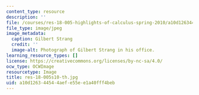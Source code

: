 ```yaml
---
content_type: resource
description: ''
file: /courses/res-18-005-highlights-of-calculus-spring-2010/a10d126344544aefe55ee1a40fff4beb_res-18-005s10-th.jpg
file_type: image/jpeg
image_metadata:
  caption: Gilbert Strang
  credit: ''
  image-alt: Photograph of Gilbert Strang in his office.
learning_resource_types: []
license: https://creativecommons.org/licenses/by-nc-sa/4.0/
ocw_type: OCWImage
resourcetype: Image
title: res-18-005s10-th.jpg
uid: a10d1263-4454-4aef-e55e-e1a40fff4beb
---
```

